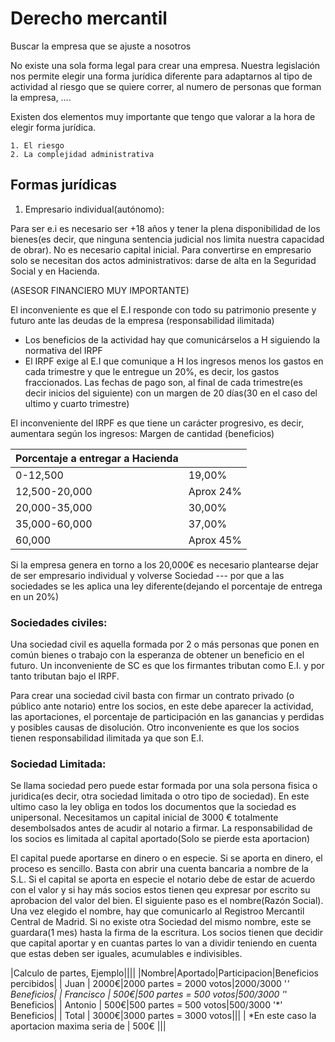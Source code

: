# Derecho mercantil

Buscar la empresa que se ajuste a nosotros

No existe una sola forma legal para crear una empresa. Nuestra legislación nos permite elegir una forma jurídica diferente para adaptarnos al tipo de actividad al riesgo que se quiere correr, al numero de personas que forman la empresa, ….

Existen dos elementos muy importante que tengo que valorar a la hora de elegir forma jurídica.

	1. El riesgo
	2. La complejidad administrativa

## Formas jurídicas
	
 1. Empresario individual(autónomo):

Para ser e.i es necesario ser +18 años y tener la plena disponibilidad de los bienes(es decir, que ninguna sentencia judicial nos limita nuestra capacidad de obrar). No es necesario capital inicial. Para convertirse en empresario solo se necesitan dos actos administrativos: darse de alta en la Seguridad Social y en Hacienda.

(ASESOR FINANCIERO MUY IMPORTANTE)

El inconveniente es que el E.I responde con todo su patrimonio presente y futuro ante las deudas de la empresa (responsabilidad ilimitada)

* Los beneficios de la actividad hay que comunicárselos a H siguiendo la normativa del IRPF
* El IRPF exige al E.I que comunique a H los ingresos menos los gastos en cada trimestre y que le entregue un 20%, es decir, los gastos fraccionados. Las fechas de pago son, al final de cada trimestre(es decir inicios del siguiente) con un margen de 20 días(30 en el caso del ultimo y cuarto trimestre)

El inconveniente del IRPF es que tiene un carácter progresivo, es decir, aumentara según los ingresos: Margen de cantidad (beneficios)

|Porcentaje a entregar a Hacienda||
|---|---|
| 0-12,500 | 19,00%|
| 12,500-20,000 | Aprox 24%|
| 20,000-35,000 | 30,00%|
| 35,000-60,000 | 37,00%|
| 60,000 | Aprox 45% |

Si la empresa genera en torno a los 20,000€ es necesario plantearse dejar de ser empresario individual y volverse  Sociedad --- por que a las sociedades se les aplica una ley diferente(dejando el porcentaje de entrega en un 20%)

### Sociedades civiles:

Una sociedad civil es aquella formada por 2 o más personas que ponen en común bienes o trabajo con la esperanza de obtener un beneficio en el futuro. Un inconveniente de SC es que los firmantes tributan como E.I. y por tanto tributan bajo el IRPF.

Para crear una sociedad civil basta con firmar un contrato privado (o público ante notario) entre los socios, en este debe aparecer la actividad, las aportaciones, el porcentaje de participación en las ganancias y perdidas y posibles causas de disolución. Otro inconveniente es que los socios tienen responsabilidad ilimitada ya que son E.I.

### Sociedad Limitada:
Se llama sociedad pero puede estar formada por una sola persona fisica o juridica(es decir, otra sociedad limitada o otro tipo de sociedad). En este ultimo caso la ley obliga en todos los documentos que la sociedad es unipersonal. Necesitamos un capital inicial de 3000 € totalmente desembolsados antes de acudir al notario a firmar. La responsabilidad de los socios es limitada al capital aportado(Solo se pierde esta aportacion)

El capital puede aportarse en dinero o en especie. Si se aporta en dinero, el proceso es sencillo. Basta con abrir una cuenta bancaria a nombre de la S.L. Si el capital se aporta en especie el notario debe de estar de acuerdo con el valor y si hay más socios estos tienen qeu expresar por escrito su aprobacion del valor del bien.
El siguiente paso es el nombre(Razón Social). Una vez elegido el nombre, hay que comunicarlo al Registroo Mercantil Central de Madrid. Si no existe otra Sociedad del mismo nombre, este se guardara(1 mes) hasta la firma de la escritura. Los socios tienen que decidir que capital aportar y en cuantas partes lo van a dividir teniendo en cuenta que estas deben ser iguales, acumulables e indivisibles.

|Calculo de partes, Ejemplo||||
|Nombre|Aportado|Participacion|Beneficios percibidos|
| Juan | 2000€|2000 partes = 2000 votos|2000/3000 '*' Beneficios|
| Francisco | 500€|500 partes = 500 votos|500/3000 '*' Beneficios|
| Antonio | 500€|500 partes = 500 votos|500/3000 '*' Beneficios|
| Total | 3000€|3000 partes = 3000 votos|||
| *En este caso la aportacion maxima seria de | 500€ |||

